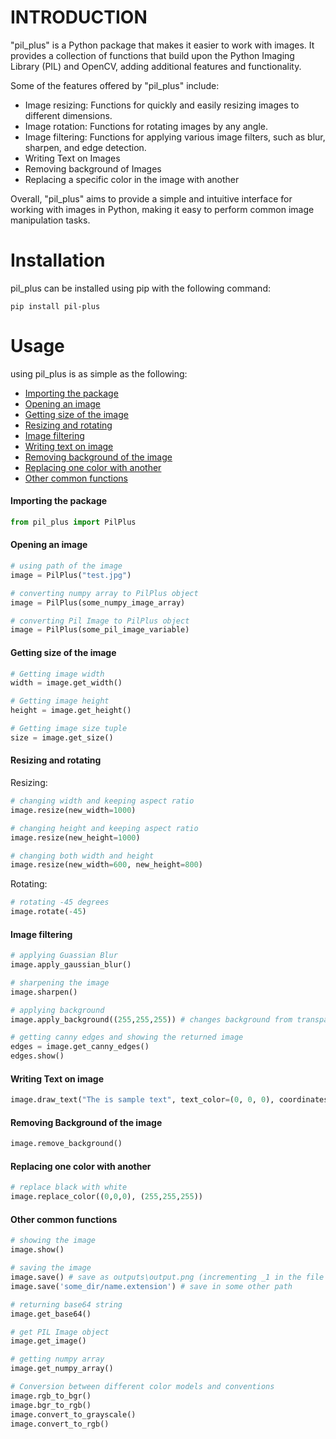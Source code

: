# INTRODUCTION

"pil_plus" is a Python package that makes it easier to work with images. It provides a collection of functions that build upon the Python Imaging Library (PIL) and OpenCV, adding additional features and functionality.

Some of the features offered by "pil_plus" include:

* Image resizing: Functions for quickly and easily resizing images to different dimensions.
* Image rotation: Functions for rotating images by any angle.
* Image filtering: Functions for applying various image filters, such as blur, sharpen, and edge detection.
* Writing Text on Images
* Removing background of Images
* Replacing a specific color in the image with another

Overall, "pil_plus" aims to provide a simple and intuitive interface for working with images in Python, making it easy to perform common image manipulation tasks.

# Installation
pil_plus can be installed using pip with the following command:
```
pip install pil-plus
```

# Usage

using pil_plus is as simple as the following:

* [Importing the package](#importing-the-package)
* [Opening an image](#opening-an-image)
* [Getting size of the image](#getting-size-of-the-image)
* [Resizing and rotating](#resizing-and-rotating)
* [Image filtering](#image-filtering)
* [Writing text on image](#writing-text-on-image)
* [Removing background of the image](#removing-background-of-the-image)
* [Replacing one color with another](#replacing-one-color-with-another)
* [Other common functions](#other-common-functions)

#### Importing the package
```python
from pil_plus import PilPlus
```
#### Opening an image
```python
# using path of the image
image = PilPlus("test.jpg")

# converting numpy array to PilPlus object
image = PilPlus(some_numpy_image_array)

# converting Pil Image to PilPlus object
image = PilPlus(some_pil_image_variable)
```
#### Getting size of the image
```python
# Getting image width
width = image.get_width()

# Getting image height
height = image.get_height()

# Getting image size tuple
size = image.get_size()
```
#### Resizing and rotating

Resizing:
```python
# changing width and keeping aspect ratio
image.resize(new_width=1000)

# changing height and keeping aspect ratio
image.resize(new_height=1000)

# changing both width and height
image.resize(new_width=600, new_height=800)
```
Rotating:
```python
# rotating -45 degrees
image.rotate(-45)
```
#### Image filtering
```python
# applying Guassian Blur
image.apply_gaussian_blur()

# sharpening the image
image.sharpen()

# applying background
image.apply_background((255,255,255)) # changes background from transparent (see Removing background of the image) to black

# getting canny edges and showing the returned image
edges = image.get_canny_edges()
edges.show()
```
#### Writing Text on image
```python
image.draw_text("The is sample text", text_color=(0, 0, 0), coordinates=(0, 0))
```
#### Removing Background of the image
```python
image.remove_background()
```
#### Replacing one color with another
```python
# replace black with white
image.replace_color((0,0,0), (255,255,255))
```
#### Other common functions
```python
# showing the image
image.show()

# saving the image
image.save() # save as outputs\output.png (incrementing _1 in the file name if it exists)
image.save('some_dir/name.extension') # save in some other path

# returning base64 string
image.get_base64()

# get PIL Image object
image.get_image()

# getting numpy array
image.get_numpy_array()

# Conversion between different color models and conventions
image.rgb_to_bgr()
image.bgr_to_rgb()
image.convert_to_grayscale()
image.convert_to_rgb()

```
